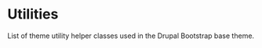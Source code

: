 <!-- @file List of utility helper classes used in base theme. -->
<!-- @defgroup -->

# Utilities

List of theme utility helper classes used in the Drupal Bootstrap base theme.
